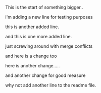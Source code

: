 This is the start of something bigger..

i'm adding a new line for testing purposes

this is another added line.

and this is one more added line.

just screwing around with merge conflicts

and here is a  change too

here is another change.....

and another change for good measure

why not add another line to the readme file.
